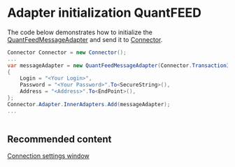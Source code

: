 # Adapter initialization QuantFEED

The code below demonstrates how to initialize the [QuantFeedMessageAdapter](xref:StockSharp.QuantHouse.QuantFeedMessageAdapter) and send it to [Connector](xref:StockSharp.Algo.Connector).

```cs
Connector Connector = new Connector();				
...				
var messageAdapter = new QuantFeedMessageAdapter(Connector.TransactionIdGenerator)
{
	Login = "<Your Login>",
	Password = "<Your Password>".To<SecureString>(),
	Address = "<Address>".To<EndPoint>(),
};
Connector.Adapter.InnerAdapters.Add(messageAdapter);
...	
							
```

## Recommended content

[Connection settings window](../../../graphical_user_interface/connection_settings_window.md)
